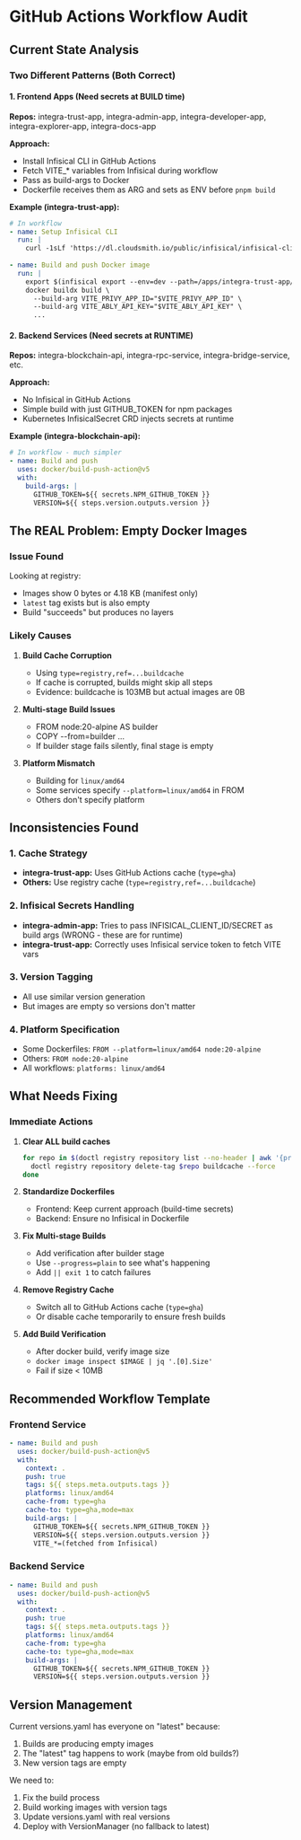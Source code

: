 # GitHub Actions Workflow Audit

## Current State Analysis

### Two Different Patterns (Both Correct)

#### 1. Frontend Apps (Need secrets at BUILD time)
**Repos:** integra-trust-app, integra-admin-app, integra-developer-app, integra-explorer-app, integra-docs-app

**Approach:**
- Install Infisical CLI in GitHub Actions
- Fetch VITE_* variables from Infisical during workflow
- Pass as build-args to Docker
- Dockerfile receives them as ARG and sets as ENV before `pnpm build`

**Example (integra-trust-app):**
```yaml
# In workflow
- name: Setup Infisical CLI
  run: |
    curl -1sLf 'https://dl.cloudsmith.io/public/infisical/infisical-cli/setup.alpine.sh' | sh
    
- name: Build and push Docker image
  run: |
    export $(infisical export --env=dev --path=/apps/integra-trust-app/ --format=dotenv | grep '^VITE_' | xargs)
    docker buildx build \
      --build-arg VITE_PRIVY_APP_ID="$VITE_PRIVY_APP_ID" \
      --build-arg VITE_ABLY_API_KEY="$VITE_ABLY_API_KEY" \
      ...
```

#### 2. Backend Services (Need secrets at RUNTIME)
**Repos:** integra-blockchain-api, integra-rpc-service, integra-bridge-service, etc.

**Approach:**
- No Infisical in GitHub Actions
- Simple build with just GITHUB_TOKEN for npm packages
- Kubernetes InfisicalSecret CRD injects secrets at runtime

**Example (integra-blockchain-api):**
```yaml
# In workflow - much simpler
- name: Build and push
  uses: docker/build-push-action@v5
  with:
    build-args: |
      GITHUB_TOKEN=${{ secrets.NPM_GITHUB_TOKEN }}
      VERSION=${{ steps.version.outputs.version }}
```

## The REAL Problem: Empty Docker Images

### Issue Found
Looking at registry:
- Images show 0 bytes or 4.18 KB (manifest only)
- `latest` tag exists but is also empty
- Build "succeeds" but produces no layers

### Likely Causes

1. **Build Cache Corruption**
   - Using `type=registry,ref=...buildcache`
   - If cache is corrupted, builds might skip all steps
   - Evidence: buildcache is 103MB but actual images are 0B

2. **Multi-stage Build Issues**
   - FROM node:20-alpine AS builder
   - COPY --from=builder ...
   - If builder stage fails silently, final stage is empty

3. **Platform Mismatch**
   - Building for `linux/amd64`
   - Some services specify `--platform=linux/amd64` in FROM
   - Others don't specify platform

## Inconsistencies Found

### 1. Cache Strategy
- **integra-trust-app:** Uses GitHub Actions cache (`type=gha`)
- **Others:** Use registry cache (`type=registry,ref=...buildcache`)

### 2. Infisical Secrets Handling
- **integra-admin-app:** Tries to pass INFISICAL_CLIENT_ID/SECRET as build args (WRONG - these are for runtime)
- **integra-trust-app:** Correctly uses Infisical service token to fetch VITE vars

### 3. Version Tagging
- All use similar version generation
- But images are empty so versions don't matter

### 4. Platform Specification
- Some Dockerfiles: `FROM --platform=linux/amd64 node:20-alpine`
- Others: `FROM node:20-alpine`
- All workflows: `platforms: linux/amd64`

## What Needs Fixing

### Immediate Actions

1. **Clear ALL build caches**
   ```bash
   for repo in $(doctl registry repository list --no-header | awk '{print $1}'); do
     doctl registry repository delete-tag $repo buildcache --force
   done
   ```

2. **Standardize Dockerfiles**
   - Frontend: Keep current approach (build-time secrets)
   - Backend: Ensure no Infisical in Dockerfile

3. **Fix Multi-stage Builds**
   - Add verification after builder stage
   - Use `--progress=plain` to see what's happening
   - Add `|| exit 1` to catch failures

4. **Remove Registry Cache**
   - Switch all to GitHub Actions cache (`type=gha`)
   - Or disable cache temporarily to ensure fresh builds

5. **Add Build Verification**
   - After docker build, verify image size
   - `docker image inspect $IMAGE | jq '.[0].Size'`
   - Fail if size < 10MB

## Recommended Workflow Template

### Frontend Service
```yaml
- name: Build and push
  uses: docker/build-push-action@v5
  with:
    context: .
    push: true
    tags: ${{ steps.meta.outputs.tags }}
    platforms: linux/amd64
    cache-from: type=gha
    cache-to: type=gha,mode=max
    build-args: |
      GITHUB_TOKEN=${{ secrets.NPM_GITHUB_TOKEN }}
      VERSION=${{ steps.version.outputs.version }}
      VITE_*=(fetched from Infisical)
```

### Backend Service
```yaml
- name: Build and push
  uses: docker/build-push-action@v5
  with:
    context: .
    push: true
    tags: ${{ steps.meta.outputs.tags }}
    platforms: linux/amd64
    cache-from: type=gha
    cache-to: type=gha,mode=max
    build-args: |
      GITHUB_TOKEN=${{ secrets.NPM_GITHUB_TOKEN }}
      VERSION=${{ steps.version.outputs.version }}
```

## Version Management

Current versions.yaml has everyone on "latest" because:
1. Builds are producing empty images
2. The "latest" tag happens to work (maybe from old builds?)
3. New version tags are empty

We need to:
1. Fix the build process
2. Build working images with version tags
3. Update versions.yaml with real versions
4. Deploy with VersionManager (no fallback to latest)